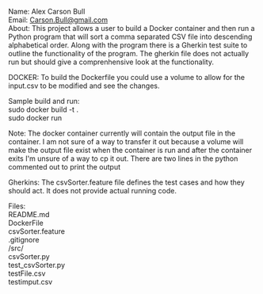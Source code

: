 Name: Alex Carson Bull  
Email: Carson.Bull@gmail.com  
About: This project allows a user to build a Docker container
and then run a Python program that will sort a comma separated 
CSV file into descending alphabetical order. Along with the 
program there is a Gherkin test suite to outline the 
functionality of the program. The gherkin file does not 
actually run but should give a comprenhensive look at 
the functionality.  


DOCKER: To build the Dockerfile you could use a volume to 
allow for the input.csv to be modified and see the changes.  

Sample build and run:  
sudo docker build -t <containerName> .  
sudo docker run <containerName>  

Note: The docker container currently will contain the output file
in the container. I am not sure of a way to transfer it out because
a volume will make the output file exist when the container is run 
and after the container exits I'm unsure of a way to cp it out.
There are two lines in the python commented out to print the output  


Gherkins: The csvSorter.feature file defines the test cases and how they
should act. It does not provide actual running code.  


Files:  
README.md  
DockerFile  
csvSorter.feature  
.gitignore  
/src/  
  csvSorter.py  
  test_csvSorter.py  
  testFile.csv  
  testimput.csv  
  

